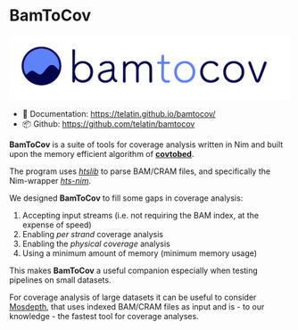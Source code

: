 # BamToCov

![CovToBam logo](bamtocov.png)

- :book: Documentation: <https://telatin.github.io/bamtocov/>
- :package: Github: <https://github.com/telatin/bamtocov>

**BamToCov** is a suite of tools for coverage analysis written in Nim and built upon the
memory efficient algorithm of [**covtobed**](https://github.com/telatin/covtobed).

The program uses [_htslib_](https://www.htslib.org) to parse BAM/CRAM files, and specifically the Nim-wrapper
[_hts-nim_](https://github.com/brentp/hts-nim).



We designed **BamToCov** to fill some gaps in coverage analysis:
1. Accepting input streams (i.e. not requiring the BAM index, at the expense of speed)
1. Enabling _per strand_ coverage analysis
1. Enabling the _physical coverage_ analysis
1. Using a minimum amount of memory (minimum memory usage)

This makes **BamToCov** a useful companion especially when testing pipelines on small datasets.

For coverage analysis of large datasets it can be useful to consider [Mosdepth](https://github.com/brentp/mosdepth),
that uses indexed BAM/CRAM files as input and is - to our knowledge - the fastest tool for coverage
analyses.